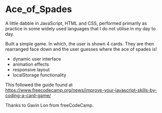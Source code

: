 # Ace_of_Spades

A little dabble in JavaScript, HTML and CSS, performed primarily as practice in some widely used languages that I do not utilise in my day to day.

Built a simple game. In which, the user is shown 4 cards. They are then rearranged face down and the user guesses where the ace of spades is!

- dynamic user interface
- animation effects
- responsive layout
- localStorage functionality

This followed the guide found at https://www.freecodecamp.org/news/improve-your-javascript-skills-by-coding-a-card-game/

Thanks to Gavin Lon from freeCodeCamp.
